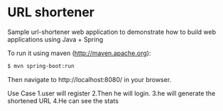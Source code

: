 # URL shortener
Sample url-shortener web application to demonstrate how to build web applications using Java + Spring 

To run it using maven (http://maven.apache.org):
```sh
$ mvn spring-boot:run
```

Then navigate to http://localhost:8080/ in your browser.

Use Case
1.user will register
2.Then he will login.
3.he will generate the shortened URL
4.He can see the stats